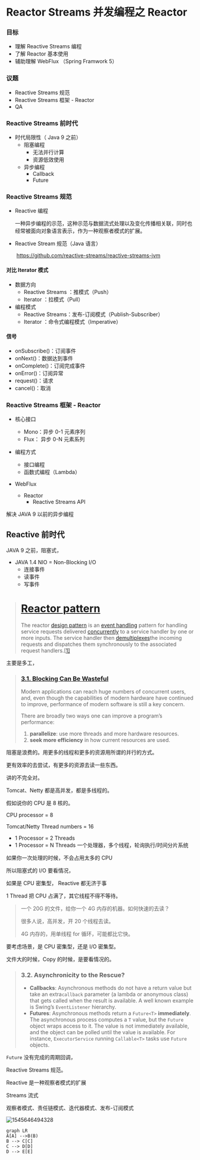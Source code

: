 # Reactor Streams 并发编程之 Reactor

### 目标

- 理解 Reactive Streams 编程
- 了解 Reactor 基本使用
- 辅助理解 WebFlux （Spring Framwork 5）

### 议题

- Reactive Streams 规范
- Reactive Streams 框架 - Reactor
- QA

### Reactive Streams 前时代 

- 时代局限性（ Java 9 之前）
  - 阻塞编程
    - 无法并行计算
    - 资源低效使用
  - 异步编程
    - Callback
    - Future

### Reactive Streams 规范 

- Reactive 编程

  ​	一种异步编程的示范，这种示范与数据流式处理以及变化传播相关联，同时也经常被面向对象语言表示，作为一种观察者模式的扩展。

- Reactive Stream 规范（Java 语言）

  ​	 [https](https://github.com/reactive-streams/reactive-streams-jvm)[://](https://github.com/reactive-streams/reactive-streams-jvm)[github.com/reactive-streams/reactive-streams-jvm](https://github.com/reactive-streams/reactive-streams-jvm)    

#### 对比 Iterator 模式

- 数据方向
  - Reactive Streams ：推模式（Push）
  - Iterator ：拉模式（Pull）
- 编程模式
  - Reactive Streams：发布-订阅模式（Publish-Subscriber）
  - Iterator ：命令式编程模式（Imperative）

#### 信号

- onSubscribe()：订阅事件
- onNext()：数据达到事件
- onComplete()：订阅完成事件
- onError()：订阅异常
- request()：请求
- cancel()：取消

### Reactive Streams 框架 - Reactor 

- 核心接口
  - Mono：异步 0-1 元素序列
  - Flux：   异步 0-N 元素系列
- 编程方式
  - 接口编程
  - 函数式编程（Lambda）



- WebFlux
  - Reactor
    - Reactive Streams API

解决 JAVA 9 以前的异步编程

## Reactive 前时代

JAVA 9 之前，阻塞式，



- JAVA 1.4 NIO = Non-Blocking I/O
  - 连接事件
  - 读事件
  - 写事件



> # [Reactor pattern](https://en.wikipedia.org/wiki/Reactor_pattern)
>
> The reactor [design pattern](https://en.wikipedia.org/wiki/Design_pattern_(computer_science)) is an [event handling](https://en.wikipedia.org/wiki/Event_handling) pattern for handling service requests delivered [concurrently](https://en.wikipedia.org/wiki/Concurrency_(computer_science)) to a service handler by one or more inputs. The service handler then [demultiplexes](https://en.wikipedia.org/wiki/Demultiplex)the incoming requests and dispatches them synchronously to the associated request handlers.[[1\]](https://en.wikipedia.org/wiki/Reactor_pattern#cite_note-1) 

主要是多工，



> ### [3.1. Blocking Can Be Wasteful](https://projectreactor.io/docs/core/release/reference/#_blocking_can_be_wasteful)
>
> Modern applications can reach huge numbers of concurrent users, and, even though the capabilities of modern hardware have continued to improve, performance of modern software is still a key concern.
>
> There are broadly two ways one can improve a program’s performance:
>
> 1. **parallelize**: use more threads and more hardware resources.
> 2. **seek more efficiency** in how current resources are used.

阻塞是浪费的。用更多的线程和更多的资源用所谓的并行的方式。

更有效率的去尝试，有更多的资源去读一些东西。

讲的不完全对。



Tomcat、Netty 都是高并发，都是多线程的。

假如说你的 CPU 是 8 核的。

CPU processor  = 8

Tomcat/Netty Thread numbers = 16

- 1 Processor = 2 Threads
- 1 Processor = N Threads  一个处理器，多个线程，轮询执行/时间分片系统



如果你一次处理的时候，不会占用太多的 CPU

所以阻塞式的 I/O 要看情况，

如果是 CPU 密集型， Reactive 都无济于事

1 Thread 把 CPU 占满了，其它线程不得不等待。



> 一个 20G 的文件，给你一个 4G 内存的机器。如何快速的去读？
>
> 很多人说，高并发，开 20 个线程去读。
>
> 4G 内存的，用单线程 for 循环，可能都比它快。

要考虑场景，是 CPU 密集型，还是 I/O 密集型。

文件大的时候，Copy 的时候，是要看情况的。



>### 3.2. Asynchronicity to the Rescue?
>
>- **Callbacks**: Asynchronous methods do not have a return value but take an extra`callback` parameter (a lambda or anonymous class) that gets called when the result is available. A well known example is Swing’s `EventListener` hierarchy.
>- **Futures**: Asynchronous methods return a `Future<T>` **immediately**. The asynchronous process computes a `T` value, but the `Future` object wraps access to it. The value is not immediately available, and the object can be polled until the value is available. For instance, `ExecutorService` running `Callable<T>` tasks use `Future` objects.

`Future` 没有完成的周期回调，



Reactive Streams 规范。



Reactive 是一种观察者模式的扩展

Streams 流式

观察者模式、责任链模式、迭代器模式、发布-订阅模式

![1545646494328](assets/1545646494328.png)

```mermaid
graph LR
A[A] -->B(B)
B --> C[C]
C --> D[D]
D --> E[E]
```







